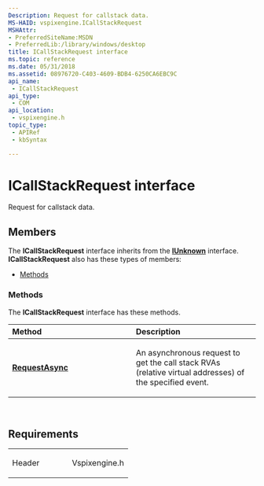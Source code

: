 ```yaml
---
Description: Request for callstack data.
MS-HAID: vspixengine.ICallStackRequest
MSHAttr:
- PreferredSiteName:MSDN
- PreferredLib:/library/windows/desktop
title: ICallStackRequest interface
ms.topic: reference
ms.date: 05/31/2018
ms.assetid: 08976720-C403-4609-BDB4-6250CA6EBC9C
api_name: 
 - ICallStackRequest
api_type: 
 - COM
api_location: 
 - vspixengine.h
topic_type: 
 - APIRef
 - kbSyntax

---
```


# <span id="vspixengine.icallstackrequest"></span>ICallStackRequest interface

Request for callstack data.

## Members

The **ICallStackRequest** interface inherits from the [**IUnknown**](/windows/desktop/api/unknwn/nn-unknwn-iunknown) interface. **ICallStackRequest** also has these types of members:

-   [Methods](#methods)

### <span id="methods"></span>Methods

The **ICallStackRequest** interface has these methods.

<table><colgroup><col style="width: 50%" /><col style="width: 50%" /></colgroup><thead><tr class="header"><th style="text-align: left;">Method</th><th style="text-align: left;">Description</th></tr></thead><tbody><tr class="odd"><td style="text-align: left;"><a href="/windows/desktop/direct3dtools/icallstackrequest-requestasync-eventid-icallstackcallback-ptr-dword-dword"><strong>RequestAsync</strong></a></td><td style="text-align: left;"><p>An asynchronous request to get the call stack RVAs (relative virtual addresses) of the specified event.</p></td></tr></tbody></table>

 

## Requirements

<table><colgroup><col style="width: 50%" /><col style="width: 50%" /></colgroup><tbody><tr class="odd"><td><p>Header</p></td><td>Vspixengine.h</td></tr></tbody></table>

 

 